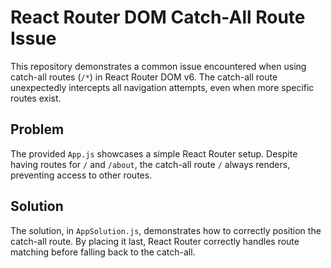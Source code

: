 # React Router DOM Catch-All Route Issue

This repository demonstrates a common issue encountered when using catch-all routes (`/*`) in React Router DOM v6. The catch-all route unexpectedly intercepts all navigation attempts, even when more specific routes exist.

## Problem

The provided `App.js` showcases a simple React Router setup.  Despite having routes for `/` and `/about`, the catch-all route `/` always renders, preventing access to other routes. 

## Solution

The solution, in `AppSolution.js`, demonstrates how to correctly position the catch-all route. By placing it last, React Router correctly handles route matching before falling back to the catch-all.